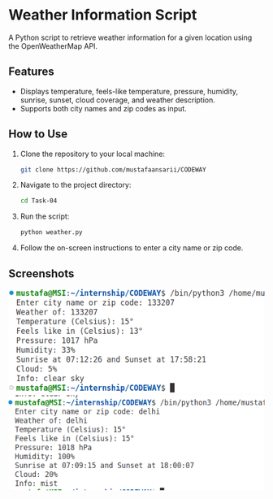 # Weather Information Script

A Python script to retrieve weather information for a given location using the OpenWeatherMap API.

## Features

- Displays temperature, feels-like temperature, pressure, humidity, sunrise, sunset, cloud coverage, and weather description.
- Supports both city names and zip codes as input.

## How to Use

1. Clone the repository to your local machine:

    ```bash
    git clone https://github.com/mustafaansarii/CODEWAY
    ```

2. Navigate to the project directory:

    ```bash
    cd Task-04
    ```

3. Run the script:

    ```bash
    python weather.py
    ```

4. Follow the on-screen instructions to enter a city name or zip code.

## Screenshots

![Input Example](assets/weather1.png)
![Input Example](assets/weather2.png)
